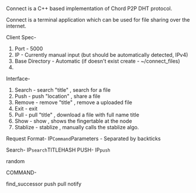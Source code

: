 Connect is a C++ based implementation of Chord P2P DHT protocol.

Connect is a terminal application which can be used for file sharing over the
internet.

Client Spec-

1. Port - 5000
2. IP - Currently manual input (but should be automatically detected, IPv4)
3. Base Directory - Automatic (if doesn't exist create - ~/connect_files)
4. 

Interface-

1. Search - search "title" , search for a file
2. Push - push "location"  , share a file
3. Remove - remove "title" , remove a uploaded file
4. Exit - exit
5. Pull - pull "title" , download a file with full name title
6. Show - show , shows the fingertable at the node
7. Stablize - stablize , manually calls the stablize algo.

Request Format- IP`Command`Parameters - Separated by backticks

Search- IP`search`TITLEHASH
PUSH- IP`push`

random

COMMAND-

find_successor
push
pull
notify


